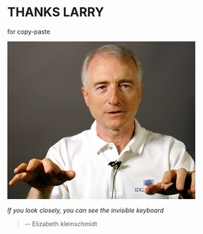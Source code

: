 # THANKS LARRY
for copy-paste

![Thanks Larry!](larrylarrylarry.jpeg)

*If you look closely, you can see the invisible keyboard*

> -- Elizabeth kleinschmidt
